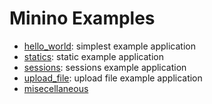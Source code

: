 Minino Examples
===============

 *  [hello_world](./hello_world): simplest example application
 *  [statics](./statics): static example application
 *  [sessions](./sessions): sessions example application
 *  [upload_file](./upload_file): upload file example application
 *  [misecellaneous](./miscellaneous)
